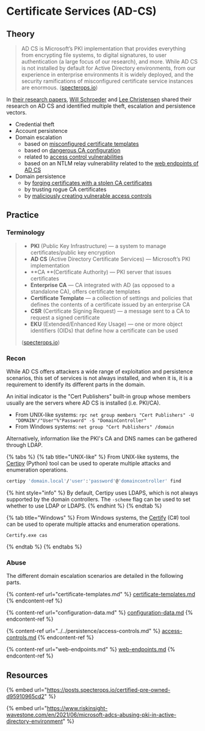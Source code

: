 # Certificate Services (AD-CS)

## Theory

> AD CS is Microsoft’s PKI implementation that provides everything from encrypting file systems, to digital signatures, to user authentication (a large focus of our research), and more. While AD CS is not installed by default for Active Directory environments, from our experience in enterprise environments it is widely deployed, and the security ramifications of misconfigured certificate service instances are enormous. ([specterops.io](https://posts.specterops.io/certified-pre-owned-d95910965cd2))

In [their research papers](https://posts.specterops.io/certified-pre-owned-d95910965cd2), [Will Schroeder](https://twitter.com/harmj0y) and [Lee Christensen](https://twitter.com/tifkin\_) shared their research on AD CS and identified multiple theft, escalation and persistence vectors.

* Credential theft
* Account persistence
* Domain escalation
  * based on [misconfigured certificate templates](certificate-templates.md)
  * based on [dangerous CA configuration](configuration-data.md)
  * related to [access control vulnerabilities](access-controls.md)
  * based on an NTLM relay vulnerability related to the [web endpoints of AD CS](web-endpoints.md)
* Domain persistence
  * by [forging certificates with a stolen CA certificates](../../persistence/ca-shadow.md)
  * by trusting rogue CA certificates
  * by [maliciously creating vulnerable access controls](../../persistence/access-controls.md)

## Practice

### Terminology

> * **PKI** (Public Key Infrastructure) — a system to manage certificates/public key encryption
> * **AD CS** (Active Directory Certificate Services) — Microsoft’s PKI implementation
> * **CA **(Certificate Authority) — PKI server that issues certificates
> * **Enterprise CA** — CA integrated with AD (as opposed to a standalone CA), offers certificate templates
> * **Certificate Template** — a collection of settings and policies that defines the contents of a certificate issued by an enterprise CA
> * **CSR** (Certificate Signing Request) — a message sent to a CA to request a signed certificate
> * **EKU** (Extended/Enhanced Key Usage) — one or more object identifiers (OIDs) that define how a certificate can be used
>
> ([specterops.io](https://posts.specterops.io/certified-pre-owned-d95910965cd2))

### Recon

While AD CS offers attackers a wide range of exploitation and persistence scenarios, this set of services is not always installed, and when it is, it is a requirement to identify its different parts in the domain.

An initial indicator is the "Cert Publishers" built-in group whose members usually are the servers where AD CS is installed (i.e. PKI/CA).

* From UNIX-like systems: `rpc net group members "Cert Publishers" -U "DOMAIN"/"User"%"Password" -S "DomainController"`
* From Windows systems: `net group "Cert Publishers" /domain`

Alternatively, information like the PKI's CA and DNS names can be gathered through LDAP.

{% tabs %}
{% tab title="UNIX-like" %}
From UNIX-like systems, the [Certipy](https://github.com/ly4k/Certipy) (Python) tool can be used to operate multiple attacks and enumeration operations.

```bash
certipy 'domain.local'/'user':'password'@'domaincontroller' find
```



{% hint style="info" %}
By default, Certipy uses LDAPS, which is not always supported by the domain controllers. The `-scheme` flag can be used to set whether to use LDAP or LDAPS.
{% endhint %}
{% endtab %}

{% tab title="Windows" %}
From Windows systems, the [Certify](https://github.com/GhostPack/Certify) (C#) tool can be used to operate multiple attacks and enumeration operations.

```batch
Certify.exe cas
```
{% endtab %}
{% endtabs %}

### Abuse

The different domain escalation scenarios are detailed in the following parts.

{% content-ref url="certificate-templates.md" %}
[certificate-templates.md](certificate-templates.md)
{% endcontent-ref %}

{% content-ref url="configuration-data.md" %}
[configuration-data.md](configuration-data.md)
{% endcontent-ref %}

{% content-ref url="../../persistence/access-controls.md" %}
[access-controls.md](../../persistence/access-controls.md)
{% endcontent-ref %}

{% content-ref url="web-endpoints.md" %}
[web-endpoints.md](web-endpoints.md)
{% endcontent-ref %}

## Resources

{% embed url="https://posts.specterops.io/certified-pre-owned-d95910965cd2" %}

{% embed url="https://www.riskinsight-wavestone.com/en/2021/06/microsoft-adcs-abusing-pki-in-active-directory-environment" %}
